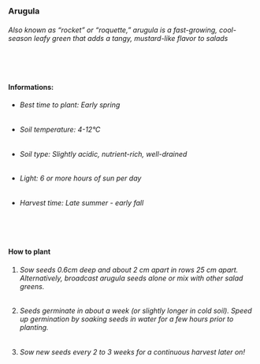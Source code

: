 ### Arugula

###### Also known as “rocket” or “roquette,” arugula is a fast-growing, cool-season leafy green that adds a tangy, mustard-like flavor to salads

###### ‎

#### Informations:

-   ###### Best time to plant: Early spring
-   ###### Soil temperature: 4-12°C
-   ###### Soil type: Slightly acidic, nutrient-rich, well-drained
-   ###### Light: 6 or more hours of sun per day
-   ###### Harvest time: Late summer - early fall

###### ‎

#### How to plant

1. ###### Sow seeds 0.6cm deep and about 2 cm apart in rows 25 cm apart. Alternatively, broadcast arugula seeds alone or mix with other salad greens.
2. ###### Seeds germinate in about a week (or slightly longer in cold soil). Speed up germination by soaking seeds in water for a few hours prior to planting.
3. ###### Sow new seeds every 2 to 3 weeks for a continuous harvest later on!
